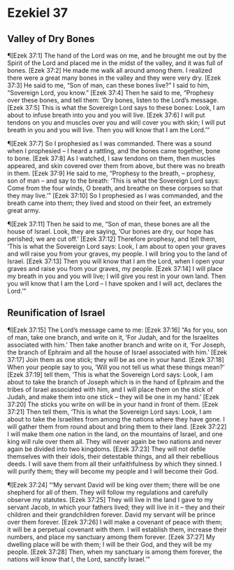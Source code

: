 # Ezekiel 37

## Valley of Dry Bones
¶[Ezek 37:1] The hand of the Lord was on me, and he brought me out by the Spirit of the Lord and placed me in the midst of the valley, and it was full of bones.
[Ezek 37:2] He made me walk all around among them. I realized there were a great many bones in the valley and they were very dry.
[Ezek 37:3] He said to me, “Son of man, can these bones live?” I said to him, “Sovereign Lord, you know.”
[Ezek 37:4] Then he said to me, “Prophesy over these bones, and tell them: ‘Dry bones, listen to the Lord’s message.
[Ezek 37:5] This is what the Sovereign Lord says to these bones: Look, I am about to infuse breath into you and you will live.
[Ezek 37:6] I will put tendons on you and muscles over you and will cover you with skin; I will put breath in you and you will live. Then you will know that I am the Lord.’”

¶[Ezek 37:7] So I prophesied as I was commanded. There was a sound when I prophesied – I heard a rattling, and the bones came together, bone to bone.
[Ezek 37:8] As I watched, I saw tendons on them, then muscles appeared, and skin covered over them from above, but there was no breath in them.
[Ezek 37:9] He said to me, “Prophesy to the breath, – prophesy, son of man – and say to the breath: ‘This is what the Sovereign Lord says: Come from the four winds, O breath, and breathe on these corpses so that they may live.’”
[Ezek 37:10] So I prophesied as I was commanded, and the breath came into them; they lived and stood on their feet, an extremely great army.

¶[Ezek 37:11] Then he said to me, “Son of man, these bones are all the house of Israel. Look, they are saying, ‘Our bones are dry, our hope has perished; we are cut off.’
[Ezek 37:12] Therefore prophesy, and tell them, ‘This is what the Sovereign Lord says: Look, I am about to open your graves and will raise you from your graves, my people. I will bring you to the land of Israel.
[Ezek 37:13] Then you will know that I am the Lord, when I open your graves and raise you from your graves, my people.
[Ezek 37:14] I will place my breath in you and you will live; I will give you rest in your own land. Then you will know that I am the Lord – I have spoken and I will act, declares the Lord.’”

## Reunification of Israel
¶[Ezek 37:15] The Lord’s message came to me:
[Ezek 37:16] “As for you, son of man, take one branch, and write on it, ‘For Judah, and for the Israelites associated with him.’ Then take another branch and write on it, ‘For Joseph, the branch of Ephraim and all the house of Israel associated with him.’
[Ezek 37:17] Join them as one stick; they will be as one in your hand.
[Ezek 37:18] When your people say to you, ‘Will you not tell us what these things mean?’
[Ezek 37:19] tell them, ‘This is what the Sovereign Lord says: Look, I am about to take the branch of Joseph which is in the hand of Ephraim and the tribes of Israel associated with him, and I will place them on the stick of Judah, and make them into one stick – they will be one in my hand.’
[Ezek 37:20] The sticks you write on will be in your hand in front of them.
[Ezek 37:21] Then tell them, ‘This is what the Sovereign Lord says: Look, I am about to take the Israelites from among the nations where they have gone. I will gather them from round about and bring them to their land.
[Ezek 37:22] I will make them one nation in the land, on the mountains of Israel, and one king will rule over them all. They will never again be two nations and never again be divided into two kingdoms.
[Ezek 37:23] They will not defile themselves with their idols, their detestable things, and all their rebellious deeds. I will save them from all their unfaithfulness by which they sinned. I will purify them; they will become my people and I will become their God.

¶[Ezek 37:24] “‘My servant David will be king over them; there will be one shepherd for all of them. They will follow my regulations and carefully observe my statutes.
[Ezek 37:25] They will live in the land I gave to my servant Jacob, in which your fathers lived; they will live in it – they and their children and their grandchildren forever. David my servant will be prince over them forever.
[Ezek 37:26] I will make a covenant of peace with them; it will be a perpetual covenant with them. I will establish them, increase their numbers, and place my sanctuary among them forever.
[Ezek 37:27] My dwelling place will be with them; I will be their God, and they will be my people.
[Ezek 37:28] Then, when my sanctuary is among them forever, the nations will know that I, the Lord, sanctify Israel.’”
